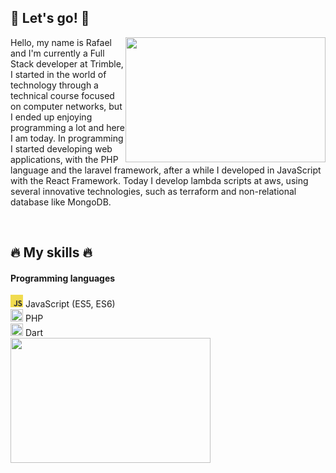 ## :rocket: Let's go! :rocket:
<img src="https://media2.giphy.com/media/L3bj6t3opdeNddYCyl/giphy.gif" width="320" height="200" align="right"/>
<p align="left">Hello, my name is Rafael and I'm currently a Full Stack developer at Trimble, 
I started in the world of technology through a technical course focused on computer networks, but I ended up enjoying programming a lot and here I am today. In programming I started developing web applications, with the PHP language and the laravel framework, after a while I developed in JavaScript with the React Framework. Today I develop lambda scripts at aws, using several innovative technologies, such as terraform and non-relational database like MongoDB.</p>

</br>

## :fire: My skills :fire:
<h4> Programming languages </h4>
<span> <img src="https://raw.githubusercontent.com/voodootikigod/logo.js/master/js.png" width="20" height="20">  JavaScript (ES5, ES6)</span></br>
<span> <img src="https://png.pngitem.com/pimgs/s/11-118900_php-elephant-logo-svg-hd-png-download.png" width="20" height="20">  PHP</span></br>
<span> <img src="https://encrypted-tbn0.gstatic.com/images?q=tbn:ANd9GcQ1jBmu5px7FgAwGrV5Quw1ZA7AWbrU-l3FUyqlfiPNLVDrkKcvleSx0VetIPgSbKi4CWaTpjN1Ue9NvySFIrmXHHKX4ZbqmoQVSg&usqp=CAU&ec=45732300" width="20" height="20">  Dart</span></br>

<img src="https://66.media.tumblr.com/2aaa1b7f7117e82c118488ce2e8685b5/0af6b7ea702e7603-dd/s500x750/009e492f638173042dcde8d05b0772f798050148.gif" width="320" height="200"/>

